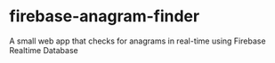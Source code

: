 # firebase-anagram-finder
A small web app that checks for anagrams in real-time using Firebase Realtime Database

